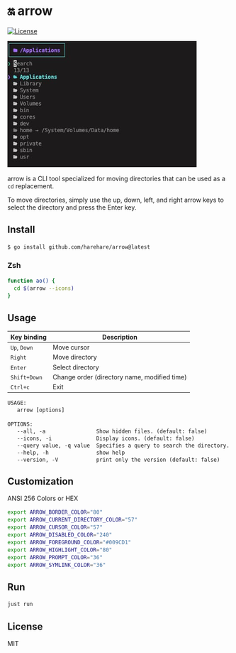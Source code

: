 # 🔛 arrow

[![License](https://img.shields.io/badge/License-MIT-blue.svg)](http://opensource.org/licenses/MIT)

![image](./images/arrow.jpg)

arrow is a CLI tool specialized for moving directories that can be used as a `cd` replacement.

To move directories, simply use the up, down, left, and right arrow keys to select the directory and press the Enter key.

## Install

```bash
$ go install github.com/harehare/arrow@latest
```

### Zsh

```bash
function ao() {
  cd $(arrow --icons)
}
```

## Usage

| Key binding  | Description                                  |
| ------------ | -------------------------------------------- |
| `Up`, `Down` | Move cursor                                  |
| `Right`      | Move directory                               |
| `Enter`      | Select directory                             |
| `Shift+Down` | Change order (directory name, modified time) |
| `Ctrl+c`     | Exit                                         |

```
USAGE:
   arrow [options]

OPTIONS:
   --all, -a                Show hidden files. (default: false)
   --icons, -i              Display icons. (default: false)
   --query value, -q value  Specifies a query to search the directory.
   --help, -h               show help
   --version, -V            print only the version (default: false)
```

## Customization

ANSI 256 Colors or HEX

```bash
export ARROW_BORDER_COLOR="80"
export ARROW_CURRENT_DIRECTORY_COLOR="57"
export ARROW_CURSOR_COLOR="57"
export ARROW_DISABLED_COLOR="240"
export ARROW_FOREGROUND_COLOR="#009CD1"
export ARROW_HIGHLIGHT_COLOR="80"
export ARROW_PROMPT_COLOR="36"
export ARROW_SYMLINK_COLOR="36"
```

## Run

```sh
just run
```

## License

MIT
